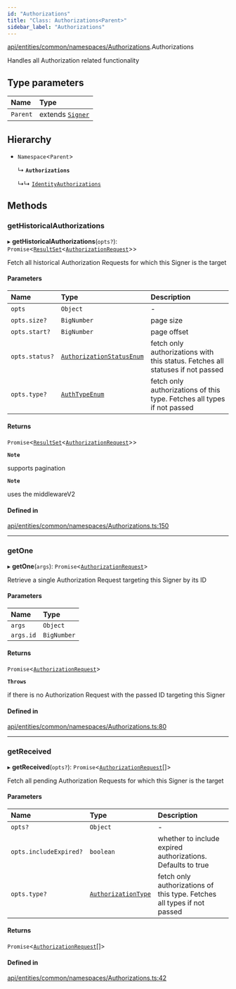 ```yaml
---
id: "Authorizations"
title: "Class: Authorizations<Parent>"
sidebar_label: "Authorizations"
---
```


[api/entities/common/namespaces/Authorizations](../../../../../../modules/API/Entities/Common/Namespaces/Authorizations/Authorizations.md).Authorizations

Handles all Authorization related functionality

## Type parameters

| Name | Type |
| :------ | :------ |
| `Parent` | extends [`Signer`](../../../../../../modules/API/Entities/Types/Types.md#signer) |

## Hierarchy

- `Namespace`\<`Parent`\>

  ↳ **`Authorizations`**

  ↳↳ [`IdentityAuthorizations`](../../../Identity/IdentityAuthorizations/IdentityAuthorizations.md)

## Methods

### getHistoricalAuthorizations

▸ **getHistoricalAuthorizations**(`opts?`): `Promise`\<[`ResultSet`](../../../../../../interfaces/API/Entities/Types/ResultSet/ResultSet.md)\<[`AuthorizationRequest`](../../../AuthorizationRequest/AuthorizationRequest.md)\>\>

Fetch all historical Authorization Requests for which this Signer is the target

#### Parameters

| Name | Type | Description |
| :------ | :------ | :------ |
| `opts` | `Object` | - |
| `opts.size?` | `BigNumber` | page size |
| `opts.start?` | `BigNumber` | page offset |
| `opts.status?` | [`AuthorizationStatusEnum`](../../../../../../enums/Types/AuthorizationStatusEnum/AuthorizationStatusEnum.md) | fetch only authorizations with this status. Fetches all statuses if not passed |
| `opts.type?` | [`AuthTypeEnum`](../../../../../../enums/Types/AuthTypeEnum/AuthTypeEnum.md) | fetch only authorizations of this type. Fetches all types if not passed |

#### Returns

`Promise`\<[`ResultSet`](../../../../../../interfaces/API/Entities/Types/ResultSet/ResultSet.md)\<[`AuthorizationRequest`](../../../AuthorizationRequest/AuthorizationRequest.md)\>\>

**`Note`**

supports pagination

**`Note`**

uses the middlewareV2

#### Defined in

[api/entities/common/namespaces/Authorizations.ts:150](https://github.com/PolymeshAssociation/polymesh-sdk/blob/0dbd0ebd0/src/api/entities/common/namespaces/Authorizations.ts#L150)

___

### getOne

▸ **getOne**(`args`): `Promise`\<[`AuthorizationRequest`](../../../AuthorizationRequest/AuthorizationRequest.md)\>

Retrieve a single Authorization Request targeting this Signer by its ID

#### Parameters

| Name | Type |
| :------ | :------ |
| `args` | `Object` |
| `args.id` | `BigNumber` |

#### Returns

`Promise`\<[`AuthorizationRequest`](../../../AuthorizationRequest/AuthorizationRequest.md)\>

**`Throws`**

if there is no Authorization Request with the passed ID targeting this Signer

#### Defined in

[api/entities/common/namespaces/Authorizations.ts:80](https://github.com/PolymeshAssociation/polymesh-sdk/blob/0dbd0ebd0/src/api/entities/common/namespaces/Authorizations.ts#L80)

___

### getReceived

▸ **getReceived**(`opts?`): `Promise`\<[`AuthorizationRequest`](../../../AuthorizationRequest/AuthorizationRequest.md)[]\>

Fetch all pending Authorization Requests for which this Signer is the target

#### Parameters

| Name | Type | Description |
| :------ | :------ | :------ |
| `opts?` | `Object` | - |
| `opts.includeExpired?` | `boolean` | whether to include expired authorizations. Defaults to true |
| `opts.type?` | [`AuthorizationType`](../../../../../../enums/API/Entities/Types/AuthorizationType/AuthorizationType.md) | fetch only authorizations of this type. Fetches all types if not passed |

#### Returns

`Promise`\<[`AuthorizationRequest`](../../../AuthorizationRequest/AuthorizationRequest.md)[]\>

#### Defined in

[api/entities/common/namespaces/Authorizations.ts:42](https://github.com/PolymeshAssociation/polymesh-sdk/blob/0dbd0ebd0/src/api/entities/common/namespaces/Authorizations.ts#L42)
